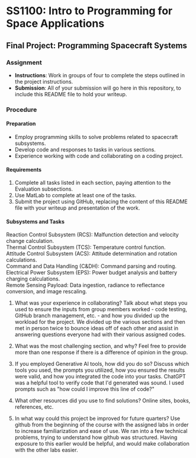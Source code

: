 # SS1100: Intro to Programming for Space Applications
## Final Project: Programming Spacecraft Systems

### Assignment
- **Instructions**: Work in groups of four to complete the steps outlined in the project instructions.
- **Submission**: All of your submission will go here in this repository, to include this README file to hold your writeup.

### Procedure
#### Preparation
- Employ programming skills to solve problems related to spacecraft subsystems.
- Develop code and responses to tasks in various sections.
- Experience working with code and collaborating on a coding project.

#### Requirements
1. Complete all tasks listed in each section, paying attention to the Evaluation subsections.
2. Use MatLab to complete at least one of the tasks.
3. Submit the project using GitHub, replacing the content of this README file with your writeup and presentation of the work.

#### Subsystems and Tasks
Reaction Control Subsystem (RCS): Malfunction detection and velocity change calculation.\
Thermal Control Subsystem (TCS): Temperature control function.\
Attitude Control Subsystem (ACS): Attitude determination and rotation calculations.\
Command and Data Handling (C&DH): Command parsing and routing.\
Electrical Power Subsystem (EPS): Power budget analysis and battery charging calculations.\
Remote Sensing Payload: Data ingestion, radiance to reflectance conversion, and image rescaling.

1. What was your experience in collaborating? Talk about what steps you used to ensure the
inputs from group members worked - code testing, GitHub branch management, etc. - and
how you divided up the workload for the project.
We divided up the various sections and then met in person twice to bounce ideas off of each other and assist in answering questions everyone had with their various assigned codes.

3. What was the most challenging section, and why? Feel free to provide more than one response
if there is a difference of opinion in the group.

4. If you employed Generative AI tools, how did you do so? Discuss which tools you used, the
prompts you utilized, how you ensured the results were valid, and how you integrated the code
into your tasks.
ChatGPT was a helpful tool to verify code that I'd generated was sound. I used prompts such as "how could I improve this line of code?"

5. What other resources did you use to find solutions? Online sites, books, references, etc.

6. In what way could this project be improved for future quarters?
Use github from the beginning of the course with the assigned labs in order to increase familiarization and ease of use. We ran into a few technical problems, trying to understand how github was structured. Having exposure to this earlier would be helpful, and would make collaboration with the other labs easier. 


